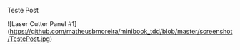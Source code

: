 Teste Post

![Laser Cutter Panel #1] (https://github.com/matheusbmoreira/minibook_tdd/blob/master/screenshot/TestePost.jpg)
